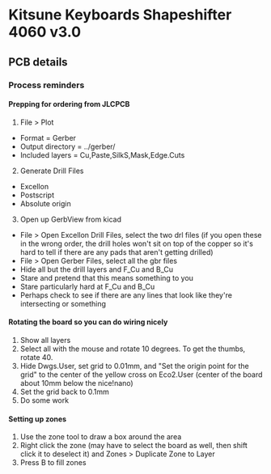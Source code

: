 # Kitsune Keyboards Shapeshifter 4060 v3.0



## PCB details

### Process reminders

#### Prepping for ordering from JLCPCB

1. File > Plot
- Format = Gerber
- Output directory = ../gerber/
- Included layers = Cu,Paste,SilkS,Mask,Edge.Cuts
2. Generate Drill Files
- Excellon
- Postscript
- Absolute origin
3. Open up GerbView from kicad
- File > Open Excellon Drill Files, select the two drl files (if you open these in the wrong order, the drill holes won't sit on top of the copper so it's hard to tell if there are any pads that aren't getting drilled)
- File > Open Gerber Files, select all the gbr files
- Hide all but the drill layers and F_Cu and B_Cu
- Stare and pretend that this means something to you
- Stare particularly hard at F_Cu and B_Cu
- Perhaps check to see if there are any lines that look like they're intersecting or something

#### Rotating the board so you can do wiring nicely

1. Show all layers
2. Select all with the mouse and rotate 10 degrees. To get the thumbs, rotate 40.
3. Hide Dwgs.User, set grid to 0.01mm, and "Set the origin point for the grid" to the center of the yellow cross on Eco2.User (center of the board about 10mm below the nice!nano)
4. Set the grid back to 0.1mm
5. Do some work

#### Setting up zones

1. Use the zone tool to draw a box around the area
2. Right click the zone (may have to select the board as well, then shift click it to deselect it) and Zones > Duplicate Zone to Layer
3. Press B to fill zones

